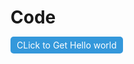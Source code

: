 # Code



<a href="https://colab.research.google.com/drive/1AHj5SiMRdUBxplnlwDe77kwn9bdnEUQf?usp=sharing" style="background-color:#3498db; color:white; padding:5px 10px; text-decoration:none; border-radius:5px;">
  CLick to Get Hello world
</a>


